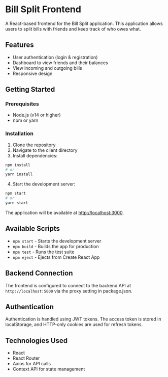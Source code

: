 # Bill Split Frontend

A React-based frontend for the Bill Split application. This application allows users to split bills with friends and keep track of who owes what.

## Features

- User authentication (login & registration)
- Dashboard to view friends and their balances
- View incoming and outgoing bills
- Responsive design

## Getting Started

### Prerequisites

- Node.js (v14 or higher)
- npm or yarn

### Installation

1. Clone the repository
2. Navigate to the client directory
3. Install dependencies:

```bash
npm install
# or
yarn install
```

4. Start the development server:

```bash
npm start
# or
yarn start
```

The application will be available at [http://localhost:3000](http://localhost:3000).

## Available Scripts

- `npm start` - Starts the development server
- `npm build` - Builds the app for production
- `npm test` - Runs the test suite
- `npm eject` - Ejects from Create React App

## Backend Connection

The frontend is configured to connect to the backend API at `http://localhost:5000` via the proxy setting in package.json.

## Authentication

Authentication is handled using JWT tokens. The access token is stored in localStorage, and HTTP-only cookies are used for refresh tokens.

## Technologies Used

- React
- React Router
- Axios for API calls
- Context API for state management